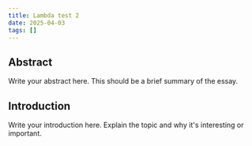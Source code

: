 ```yaml
---
title: Lambda test 2
date: 2025-04-03
tags: []
---
```


## Abstract

Write your abstract here. This should be a brief summary of the essay.

## Introduction

Write your introduction here. Explain the topic and why it's interesting or important.

